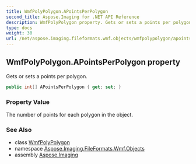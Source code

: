```yaml
---
title: WmfPolyPolygon.APointsPerPolygon
second_title: Aspose.Imaging for .NET API Reference
description: WmfPolyPolygon property. Gets or sets a points per polygon
type: docs
weight: 30
url: /net/aspose.imaging.fileformats.wmf.objects/wmfpolypolygon/apointsperpolygon/
---
```

## WmfPolyPolygon.APointsPerPolygon property

Gets or sets a points per polygon.

```csharp
public int[] APointsPerPolygon { get; set; }
```

### Property Value

The number of points for each polygon in the object.

### See Also

* class [WmfPolyPolygon](../)
* namespace [Aspose.Imaging.FileFormats.Wmf.Objects](../../wmfpolypolygon/)
* assembly [Aspose.Imaging](../../../)


